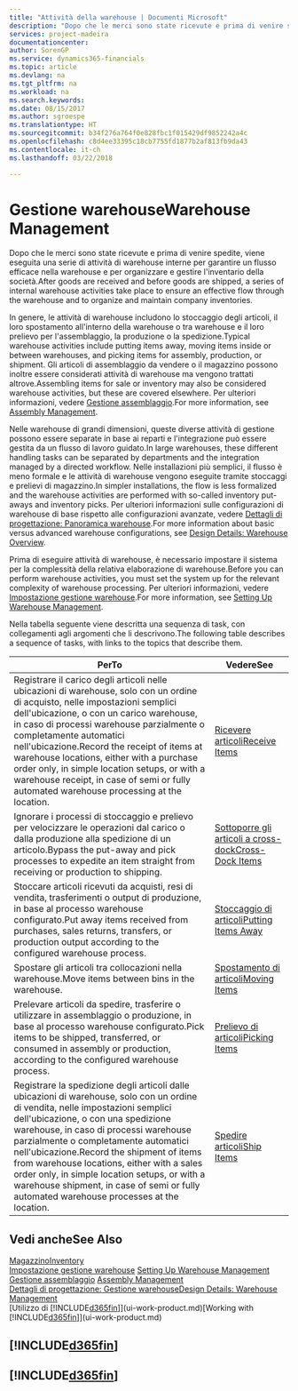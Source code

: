 ```yaml
---
title: "Attività della warehouse | Documenti Microsoft"
description: "Dopo che le merci sono state ricevute e prima di venire spedite, viene eseguita una serie di attività di warehouse interne per garantire un flusso efficace nella warehouse e per organizzare e gestire l'inventario della società."
services: project-madeira
documentationcenter: 
author: SorenGP
ms.service: dynamics365-financials
ms.topic: article
ms.devlang: na
ms.tgt_pltfrm: na
ms.workload: na
ms.search.keywords: 
ms.date: 08/15/2017
ms.author: sgroespe
ms.translationtype: HT
ms.sourcegitcommit: b34f276a764f0e828fbc1f015429df9852242a4c
ms.openlocfilehash: c8d4ee33395c18cb7755fd1877b2af813fb9da43
ms.contentlocale: it-ch
ms.lasthandoff: 03/22/2018

---
```

# <a name="warehouse-management"></a><span data-ttu-id="037ec-103">Gestione warehouse</span><span class="sxs-lookup"><span data-stu-id="037ec-103">Warehouse Management</span></span>
<span data-ttu-id="037ec-104">Dopo che le merci sono state ricevute e prima di venire spedite, viene eseguita una serie di attività di warehouse interne per garantire un flusso efficace nella warehouse e per organizzare e gestire l'inventario della società.</span><span class="sxs-lookup"><span data-stu-id="037ec-104">After goods are received and before goods are shipped, a series of internal warehouse activities take place to ensure an effective flow through the warehouse and to organize and maintain company inventories.</span></span>

<span data-ttu-id="037ec-105">In genere, le attività di warehouse includono lo stoccaggio degli articoli, il loro spostamento all'interno della warehouse o tra warehouse e il loro prelievo per l'assemblaggio, la produzione o la spedizione.</span><span class="sxs-lookup"><span data-stu-id="037ec-105">Typical warehouse activities include putting items away, moving items inside or between warehouses, and picking items for assembly, production, or shipment.</span></span> <span data-ttu-id="037ec-106">Gli articoli di assemblaggio da vendere o il magazzino possono inoltre essere considerati attività di warehouse ma vengono trattati altrove.</span><span class="sxs-lookup"><span data-stu-id="037ec-106">Assembling items for sale or inventory may also be considered warehouse activities, but these are covered elsewhere.</span></span> <span data-ttu-id="037ec-107">Per ulteriori informazioni, vedere [Gestione assemblaggio](assembly-assemble-items.md).</span><span class="sxs-lookup"><span data-stu-id="037ec-107">For more information, see [Assembly Management](assembly-assemble-items.md).</span></span>  

<span data-ttu-id="037ec-108">Nelle warehouse di grandi dimensioni, queste diverse attività di gestione possono essere separate in base ai reparti e l'integrazione può essere gestita da un flusso di lavoro guidato.</span><span class="sxs-lookup"><span data-stu-id="037ec-108">In large warehouses, these different handling tasks can be separated by departments and the integration managed by a directed workflow.</span></span> <span data-ttu-id="037ec-109">Nelle installazioni più semplici, il flusso è meno formale e le attività di warehouse vengono eseguite tramite stoccaggi e prelievi di magazzino.</span><span class="sxs-lookup"><span data-stu-id="037ec-109">In simpler installations, the flow is less formalized and the warehouse activities are performed with so-called inventory put-aways and inventory picks.</span></span> <span data-ttu-id="037ec-110">Per ulteriori informazioni sulle configurazioni di warehouse di base rispetto alle configurazioni avanzate, vedere [Dettagli di progettazione: Panoramica warehouse](design-details-warehouse-overview.md).</span><span class="sxs-lookup"><span data-stu-id="037ec-110">For more information about basic versus advanced warehouse configurations, see [Design Details: Warehouse Overview](design-details-warehouse-overview.md).</span></span>

<span data-ttu-id="037ec-111">Prima di eseguire attività di warehouse, è necessario impostare il sistema per la complessità della relativa elaborazione di warehouse.</span><span class="sxs-lookup"><span data-stu-id="037ec-111">Before you can perform warehouse activities, you must set the system up for the relevant complexity of warehouse processing.</span></span> <span data-ttu-id="037ec-112">Per ulteriori informazioni, vedere [Impostazione gestione warehouse](warehouse-setup-warehouse.md).</span><span class="sxs-lookup"><span data-stu-id="037ec-112">For more information, see [Setting Up Warehouse Management](warehouse-setup-warehouse.md).</span></span>

 <span data-ttu-id="037ec-113">Nella tabella seguente viene descritta una sequenza di task, con collegamenti agli argomenti che li descrivono.</span><span class="sxs-lookup"><span data-stu-id="037ec-113">The following table describes a sequence of tasks, with links to the topics that describe them.</span></span>   

|<span data-ttu-id="037ec-114">**Per**</span><span class="sxs-lookup"><span data-stu-id="037ec-114">**To**</span></span>|<span data-ttu-id="037ec-115">**Vedere**</span><span class="sxs-lookup"><span data-stu-id="037ec-115">**See**</span></span>|  
|------------|-------------|  
|<span data-ttu-id="037ec-116">Registrare il carico degli articoli nelle ubicazioni di warehouse, solo con un ordine di acquisto, nelle impostazioni semplici dell'ubicazione, o con un carico warehouse, in caso di processi warehouse parzialmente o completamente automatici nell'ubicazione.</span><span class="sxs-lookup"><span data-stu-id="037ec-116">Record the receipt of items at warehouse locations, either with a purchase order only, in simple location setups, or with a warehouse receipt, in case of semi or fully automated warehouse processing at the location.</span></span>|[<span data-ttu-id="037ec-117">Ricevere articoli</span><span class="sxs-lookup"><span data-stu-id="037ec-117">Receive Items</span></span>](warehouse-how-receive-items.md)|
|<span data-ttu-id="037ec-118">Ignorare i processi di stoccaggio e prelievo per velocizzare le operazioni dal carico o dalla produzione alla spedizione di un articolo.</span><span class="sxs-lookup"><span data-stu-id="037ec-118">Bypass the put-away and pick processes to expedite an item straight from receiving or production to shipping.</span></span>|[<span data-ttu-id="037ec-119">Sottoporre gli articoli a cross-dock</span><span class="sxs-lookup"><span data-stu-id="037ec-119">Cross-Dock Items</span></span>](warehouse-how-to-cross-dock-items.md)|    
|<span data-ttu-id="037ec-120">Stoccare articoli ricevuti da acquisti, resi di vendita, trasferimenti o output di produzione, in base al processo warehouse configurato.</span><span class="sxs-lookup"><span data-stu-id="037ec-120">Put away items received from purchases, sales returns, transfers, or production output according to the configured warehouse process.</span></span>|[<span data-ttu-id="037ec-121">Stoccaggio di articoli</span><span class="sxs-lookup"><span data-stu-id="037ec-121">Putting Items Away</span></span>](warehouse-put-away-items.md)|
|<span data-ttu-id="037ec-122">Spostare gli articoli tra collocazioni nella warehouse.</span><span class="sxs-lookup"><span data-stu-id="037ec-122">Move items between bins in the warehouse.</span></span>|[<span data-ttu-id="037ec-123">Spostamento di articoli</span><span class="sxs-lookup"><span data-stu-id="037ec-123">Moving Items</span></span>](warehouse-move-items.md)|
|<span data-ttu-id="037ec-124">Prelevare articoli da spedire, trasferire o utilizzare in assemblaggio o produzione, in base al processo warehouse configurato.</span><span class="sxs-lookup"><span data-stu-id="037ec-124">Pick items to be shipped, transferred, or consumed in assembly or production, according to the configured warehouse process.</span></span>|[<span data-ttu-id="037ec-125">Prelievo di articoli</span><span class="sxs-lookup"><span data-stu-id="037ec-125">Picking Items</span></span>](warehouse-pick-items.md)|
|<span data-ttu-id="037ec-126">Registrare la spedizione degli articoli dalle ubicazioni di warehouse, solo con un ordine di vendita, nelle impostazioni semplici dell'ubicazione, o con una spedizione warehouse, in caso di processi warehouse parzialmente o completamente automatici nell'ubicazione.</span><span class="sxs-lookup"><span data-stu-id="037ec-126">Record the shipment of items from warehouse locations, either with a sales order only, in simple location setups, or with a warehouse shipment, in case of semi or fully automated warehouse processes at the location.</span></span>|[<span data-ttu-id="037ec-127">Spedire articoli</span><span class="sxs-lookup"><span data-stu-id="037ec-127">Ship Items</span></span>](warehouse-how-ship-items.md)|  

## <a name="see-also"></a><span data-ttu-id="037ec-128">Vedi anche</span><span class="sxs-lookup"><span data-stu-id="037ec-128">See Also</span></span>  
[<span data-ttu-id="037ec-129">Magazzino</span><span class="sxs-lookup"><span data-stu-id="037ec-129">Inventory</span></span>](inventory-manage-inventory.md)  
<span data-ttu-id="037ec-130">[Impostazione gestione warehouse](warehouse-setup-warehouse.md)   </span><span class="sxs-lookup"><span data-stu-id="037ec-130">[Setting Up Warehouse Management](warehouse-setup-warehouse.md)   </span></span>  
<span data-ttu-id="037ec-131">[Gestione assemblaggio](assembly-assemble-items.md)  </span><span class="sxs-lookup"><span data-stu-id="037ec-131">[Assembly Management](assembly-assemble-items.md)  </span></span>  
[<span data-ttu-id="037ec-132">Dettagli di progettazione: Gestione warehouse</span><span class="sxs-lookup"><span data-stu-id="037ec-132">Design Details: Warehouse Management</span></span>](design-details-warehouse-management.md)  
<span data-ttu-id="037ec-133">[Utilizzo di [!INCLUDE[d365fin](includes/d365fin_md.md)]](ui-work-product.md)</span><span class="sxs-lookup"><span data-stu-id="037ec-133">[Working with [!INCLUDE[d365fin](includes/d365fin_md.md)]](ui-work-product.md)</span></span>  

## [!INCLUDE[d365fin](includes/free_trial_md.md)]  
## [!INCLUDE[d365fin](includes/training_link_md.md)]

